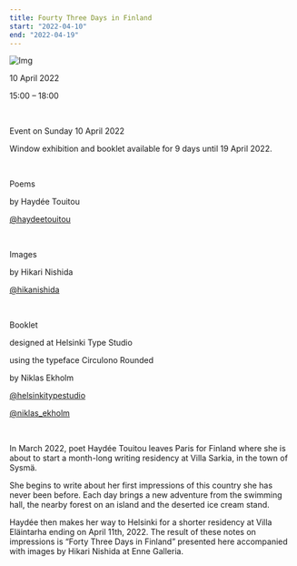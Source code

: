 ```yaml
---
title: Fourty Three Days in Finland
start: "2022-04-10"
end: "2022-04-19"
---
```


![Img](https://i.imgur.com/dijXFly.jpeg)

10 April 2022

15:00 – 18:00

<br>

Event on Sunday 10 April 2022

Window exhibition and booklet available for 9 days until 19 April 2022.

<br>

Poems

by Haydée Touitou

[@haydeetouitou](https://www.instagram.com/haydeetouitou)

<br>

Images

by Hikari Nishida

[@hikanishida](https://www.instagram.com/hikanishida)

<br>

Booklet

designed at Helsinki Type Studio

using the typeface Circulono Rounded

by Niklas Ekholm

[@helsinkitypestudio](https://www.instagram.com/helsinkitypestudio)

[@niklas_ekholm](https://www.instagram.com/niklas_elkholm)

<br>

In March 2022, poet Haydée Touitou leaves Paris for Finland where she is about to start a month-long writing residency at Villa Sarkia, in the town of Sysmä.


She begins to write about her first impressions of this country she has never been before. Each day brings a new adventure from the swimming hall, the nearby forest on an island and the deserted ice cream stand.


Haydée then makes her way to Helsinki for a shorter residency at Villa Eläintarha ending on April 11th, 2022. The result of these notes on impressions is “Forty Three Days in Finland” presented here accompanied with images by Hikari Nishida at Enne Galleria.